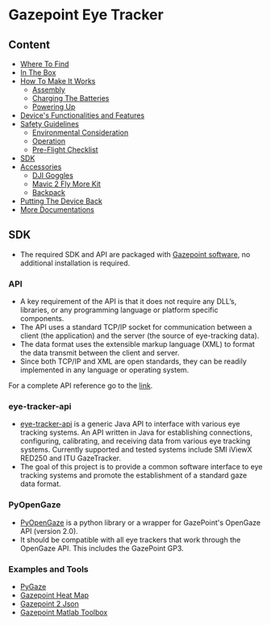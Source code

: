 # Gazepoint Eye Tracker


## Content
* [Where To Find](#where-to-find)
* [In The Box](#in-the-box)
* [How To Make It Works](#how-to-make-it-works)
  * [Assembly](#assembly)
  * [Charging The Batteries](#charging-the-batteries)
  * [Powering Up](#powering-up)
* [Device's Functionalities and Features](#devices-functionalities-and-features)
* [Safety Guidelines](#safety-guidelines)
  * [Environmental Consideration](#environmental-consideration)
  * [Operation](#operation)
  * [Pre-Flight Checklist](pre-flight-checklist)
* [SDK](#sdk)
* [Accessories](#accessories)
  * [DJI Goggles](https://github.com/SERLatBTH/DJIGoggles)
  * [Mavic 2 Fly More Kit](#mavic-2-fly-more-kit)
  * [Backpack](#backpack)
* [Putting The Device Back](#putting-the-device-back)
* [More Documentations](more-documentations)


## SDK

* The required SDK and API are packaged with [Gazepoint software](https://www.gazept.com/downloads/), no additional installation is required.

### API
+ A key requirement of the API is that it does not require any DLL’s, libraries, or any programming language or platform specific components.
+ The API uses a standard TCP/IP socket for communication between a client (the application) and the server (the source of eye-tracking data).
+ The data format uses the extensible markup language (XML) to format the data transmit between the client and server.
+ Since both TCP/IP and XML are open standards, they can be readily implemented in any language or operating system.

For a complete API reference go to the [link](https://www.gazept.com/dl/Gazepoint_API_v2.0.pdf).

### eye-tracker-api
+ [eye-tracker-api](https://github.com/njss/eye-tracker-api) is a generic Java API to interface with various eye tracking systems. An API written in Java for establishing connections, configuring, calibrating, and receiving data from various eye tracking systems. Currently supported and tested systems include SMI iViewX RED250 and ITU GazeTracker.
+ The goal of this project is to provide a common software interface to eye tracking systems and promote the establishment of a standard gaze data format.

### PyOpenGaze
+ [PyOpenGaze](https://github.com/esdalmaijer/PyOpenGaze) is a python library or a wrapper for GazePoint's OpenGaze API (version 2.0).
+ It should be compatible with all eye trackers that work through the OpenGaze API. This includes the GazePoint GP3.

### Examples and Tools
+ [PyGaze](https://www.pygaze.org/)
+ [Gazepoint Heat Map](https://github.com/TobiasRoeddiger/GazePointHeatMap)
+ [Gazepoint 2 Json](https://github.com/MLHale/Gazepoint2Json)
+ [Gazepoint Matlab Toolbox](https://github.com/RingoHHuang/gazepoint-matlab-toolbox)

